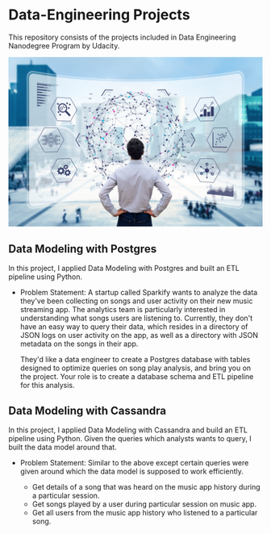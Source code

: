 # Data-Engineering Projects

This repository consists of the projects included in Data Engineering Nanodegree Program by Udacity.

![](https://github.com/jasbir98/Data-Engineering-Nanodegree-Udacity/blob/main/data-engineer.jpeg)

## Data Modeling with Postgres

  In this project, I applied Data Modeling with Postgres and built an ETL pipeline using Python.

  * Problem Statement: A startup called Sparkify wants to analyze the data they've been collecting on songs and user activity on their new music streaming app. The     analytics team is particularly interested in understanding what songs users are listening to. Currently, they don't have an easy way to query their data, which     resides in a directory of JSON logs on user activity on the app, as well as a directory with JSON metadata on the songs in their app.
    
    They'd like a data engineer to create a Postgres database with tables designed to optimize queries on song play analysis, and bring you on the project. Your         role is to create a database schema and ETL pipeline for this analysis.
    
 
## Data Modeling with Cassandra

In this project, I applied Data Modeling with Cassandra and build an ETL pipeline using Python. Given the queries which analysts wants to query, I built the         data model around that.

  * Problem Statement: Similar to the above except certain queries were given around which the data model is supposed to work efficiently.
  
    - Get details of a song that was heard on the music app history during a particular session.
    - Get songs played by a user during particular session on music app.
    - Get all users from the music app history who listened to a particular song.
